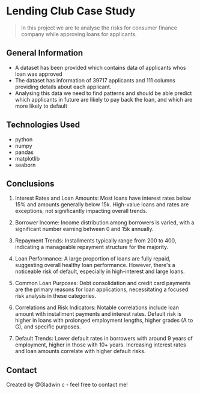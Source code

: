 # Lending Club Case Study
> In this project we are to analyse the risks for consumer finance company while approving loans for applicants.

## General Information
- A dataset has been provided which contains data of applicants whos loan was approved
- The dataset has information of 39717 applicants and 111 columns providing details about each applicant.
- Analysing this data we need to find patterns and should be able predict which applicants in future are likely to pay back the loan, and which are more likely to default

## Technologies Used
- python
- numpy
- pandas
- matplotlib
- seaborn

## Conclusions
1) Interest Rates and Loan Amounts: Most loans have interest rates below 15% and amounts generally below 15k. High-value loans and rates are exceptions, not significantly impacting overall trends.

2) Borrower Income: Income distribution among borrowers is varied, with a significant number earning between 0 and 15k annually.

3) Repayment Trends: Installments typically range from 200 to 400, indicating a manageable repayment structure for the majority.

4) Loan Performance: A large proportion of loans are fully repaid, suggesting overall healthy loan performance. However, there's a noticeable risk of default, especially in high-interest and large loans.

5) Common Loan Purposes: Debt consolidation and credit card payments are the primary reasons for loan applications, necessitating a focused risk analysis in these categories.

6) Correlations and Risk Indicators: Notable correlations include loan amount with installment payments and interest rates. Default risk is higher in loans with prolonged employment lengths, higher grades (A to G), and specific purposes.

7) Default Trends: Lower default rates in borrowers with around 9 years of employment, higher in those with 10+ years. Increasing interest rates and loan amounts correlate with higher default risks.



## Contact
Created by @Gladwin c - feel free to contact me!
